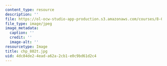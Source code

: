 ```yaml
---
content_type: resource
description: ''
file: https://ol-ocw-studio-app-production.s3.amazonaws.com/courses/8-02t-electricity-and-magnetism-spring-2005/4dc84de24eada62a2cb1e0c9bd61d2c4_chp_802t.jpg
file_type: image/jpeg
image_metadata:
  caption: ''
  credit: ''
  image-alt: ''
resourcetype: Image
title: chp_802t.jpg
uid: 4dc84de2-4ead-a62a-2cb1-e0c9bd61d2c4
---
```

